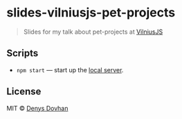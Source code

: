 # slides-vilniusjs-pet-projects

> Slides for my talk about pet-projects at [VilniusJS](http://vilniusjs.lt/)

## Scripts

- `npm start` — start up the [local server](http://localhost:3000).

## License

MIT © [Denys Dovhan](http://denysdovhan.com)
